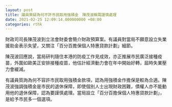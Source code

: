```yaml
---
layout: post
title: 議員質疑為何不許市民取用強積金　陳茂波稱需謹慎處理
date: 2021-02-25 12:09:14.000000000 +08:00
categories: rthk
---
```


財政司司長陳茂波到立法會財委會簡介財政預算案。有議員對當局不願意設立失業援助金表示失望，又關注「百分百擔保個人特惠貸款計劃」細節。

陳茂波回應說，當局研判隨住本港的防疫工作見成效，亦正推展市民廣泛接種疫苗，外圍如歐美正安排接種疫苗，他估計經濟動力會在年中開始好轉，屆時失業壓力會緩減。

有議員質詢為何不容許市民取用強積金款項，認為用強積金作擔保是較為合適。陳茂波強調強積金是市民的退休保障，即使個別人士出現財政困難，債權人亦不能動用他的退休保障，認為要謹慎處理。當局設立「百分百擔保個人特惠貸款計劃」，是給予市民多一個選項。
